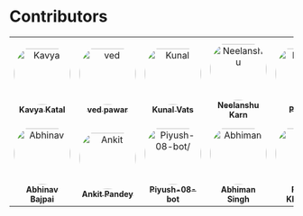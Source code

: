 # Contributors

<table>
<tr>
    <td align="center" style="word-wrap: break-word; width: 150.0; height: 150.0">
        <a href=https://github.com/KatalKavya96>
            <img src=https://avatars.githubusercontent.com/u/178926947?v=4 width="100;"  style="border-radius:50%;align-items:center;justify-content:center;overflow:hidden;padding-top:10px" alt=Kavya Katal/>
            <br />
            <sub style="font-size:14px"><b>Kavya Katal</b></sub>
        </a>
    </td>
    <td align="center" style="word-wrap: break-word; width: 150.0; height: 150.0">
        <a href=https://github.com/vedpawar2254>
            <img src=https://avatars.githubusercontent.com/u/85354558?v=4 width="100;"  style="border-radius:50%;align-items:center;justify-content:center;overflow:hidden;padding-top:10px" alt=ved pawar/>
            <br />
            <sub style="font-size:14px"><b>ved pawar</b></sub>
        </a>
    </td>
    <td align="center" style="word-wrap: break-word; width: 150.0; height: 150.0">
        <a href=https://github.com/1Kunalvats9>
            <img src=https://avatars.githubusercontent.com/u/175101990?v=4 width="100;"  style="border-radius:50%;align-items:center;justify-content:center;overflow:hidden;padding-top:10px" alt=Kunal Vats/>
            <br />
            <sub style="font-size:14px"><b>Kunal Vats</b></sub>
        </a>
    </td>
    <td align="center" style="word-wrap: break-word; width: 150.0; height: 150.0">
        <a href=https://github.com/karn-cyber>
            <img src=https://avatars.githubusercontent.com/u/67745953?v=4 width="100;"  style="border-radius:50%;align-items:center;justify-content:center;overflow:hidden;padding-top:10px" alt=Neelanshu Karn/>
            <br />
            <sub style="font-size:14px"><b>Neelanshu Karn</b></sub>
        </a>
    </td>
    <td align="center" style="word-wrap: break-word; width: 150.0; height: 150.0">
        <a href=https://github.com/PratayaSilla>
            <img src=https://avatars.githubusercontent.com/u/185405536?v=4 width="100;"  style="border-radius:50%;align-items:center;justify-content:center;overflow:hidden;padding-top:10px" alt=Prataya />
            <br />
            <sub style="font-size:14px"><b>Prataya </b></sub>
        </a>
    </td>
    <td align="center" style="word-wrap: break-word; width: 150.0; height: 150.0">
        <a href=https://github.com/MaverickP24>
            <img src=https://avatars.githubusercontent.com/u/68473509?v=4 width="100;"  style="border-radius:50%;align-items:center;justify-content:center;overflow:hidden;padding-top:10px" alt=Pratyush Parida/>
            <br />
            <sub style="font-size:14px"><b>Pratyush Parida</b></sub>
        </a>
    </td>
</tr>
<tr>
    <td align="center" style="word-wrap: break-word; width: 150.0; height: 150.0">
        <a href=https://github.com/Abhinavbajpai30>
            <img src=https://avatars.githubusercontent.com/u/43998907?v=4 width="100;"  style="border-radius:50%;align-items:center;justify-content:center;overflow:hidden;padding-top:10px" alt=Abhinav Bajpai/>
            <br />
            <sub style="font-size:14px"><b>Abhinav Bajpai</b></sub>
        </a>
    </td>
    <td align="center" style="word-wrap: break-word; width: 150.0; height: 150.0">
        <a href=https://github.com/Ankitgkp>
            <img src=https://avatars.githubusercontent.com/u/36405347?v=4 width="100;"  style="border-radius:50%;align-items:center;justify-content:center;overflow:hidden;padding-top:10px" alt=Ankit Pandey/>
            <br />
            <sub style="font-size:14px"><b>Ankit Pandey</b></sub>
        </a>
    </td>
    <td align="center" style="word-wrap: break-word; width: 150.0; height: 150.0">
        <a href=https://github.com/Piyush-08-bot>
            <img src=https://avatars.githubusercontent.com/u/183766412?v=4 width="100;"  style="border-radius:50%;align-items:center;justify-content:center;overflow:hidden;padding-top:10px" alt=Piyush-08-bot/>
            <br />
            <sub style="font-size:14px"><b>Piyush-08-bot</b></sub>
        </a>
    </td>
    <td align="center" style="word-wrap: break-word; width: 150.0; height: 150.0">
        <a href=https://github.com/Koray-afk>
            <img src=https://avatars.githubusercontent.com/u/187554403?v=4 width="100;"  style="border-radius:50%;align-items:center;justify-content:center;overflow:hidden;padding-top:10px" alt=Abhiman Singh/>
            <br />
            <sub style="font-size:14px"><b>Abhiman Singh</b></sub>
        </a>
    </td>
    <td align="center" style="word-wrap: break-word; width: 150.0; height: 150.0">
        <a href=https://github.com/paramkhodiyar>
            <img src=https://avatars.githubusercontent.com/u/121011079?v=4 width="100;"  style="border-radius:50%;align-items:center;justify-content:center;overflow:hidden;padding-top:10px" alt=Param Khodiyar/>
            <br />
            <sub style="font-size:14px"><b>Param Khodiyar</b></sub>
        </a>
    </td>
    <td align="center" style="word-wrap: break-word; width: 150.0; height: 150.0">
        <a href=https://github.com/rxdrxksh01>
            <img src=https://avatars.githubusercontent.com/u/183893632?v=4 width="100;"  style="border-radius:50%;align-items:center;justify-content:center;overflow:hidden;padding-top:10px" alt=rxdrxksh01/>
            <br />
            <sub style="font-size:14px"><b>rxdrxksh01</b></sub>
        </a>
    </td>
</tr>
</table>
